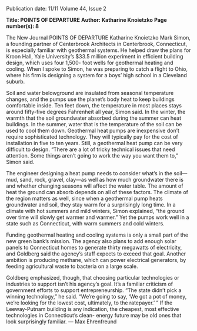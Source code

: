 Publication date: 11/11
Volume 44, Issue 2

**Title: POINTS OF DEPARTURE**
**Author: Katharine Knoietzko**
**Page number(s): 8**

The New Journal
              POINTS OF DEPARTURE
Katharine Knoietzko
Mark Simon, a founding partner of 
Centerbrook Architects in Centerbrook, 
Connecticut, is especially familiar with 
geothermal systems. He helped draw the 
plans for Kroon Hall, Yale University’s 
$33.5 million experiment in efficient 
building design, which uses four 1,500-
foot wells for geothermal heating and 
cooling. When I spoke to Simon, he 
was preparing to catch a flight to Ohio, 
where his firm is designing a system for a 
boys’ high school in a Cleveland suburb.


Soil and water belowground are 
insulated from seasonal temperature 
changes, and the pumps use the planet’s 
body heat to keep buildings comfortable 
inside. Ten feet down, the temperature 
in most places stays around fifty-five 
degrees Fahrenheit all year, Simon said. 
In the winter, the warmth that the soil 
groundwater 
absorbed 
during 
the summer can heat buildings. In the 
summer, water that is the temperature of 
the soil can be used to cool them down. 
Geothermal 
heat 
pumps 
are 
inexpensive 
don’t 
require 
sophisticated technology. They will 
typically pay for the cost of installation 
in five to ten years. Still, a geothermal 
heat pump can be very difficult to design. 
“There are a lot of tricky technical issues 
that need attention. Some things aren’t 
going to work the way you want them 
to,” Simon said.


The engineer designing a heat 
pump needs to consider what’s in the 
soil—mud, sand, rock, gravel, clay—as 
well as how much groundwater there is 
and whether changing seasons will affect 
the water table. The amount of heat the 
ground can absorb depends on all of 
these factors. The climate of the region 
matters as well, since when a geothermal 
pump heats groundwater and soil, they 
stay warm for a surprisingly long time. 
In a climate with hot summers and mild 
winters, Simon explained, “the ground 
over time will slowly get warmer and 
warmer.” Yet the pumps work well in 
a state such as Connecticut, with warm 
summers and cold winters.


Funding geothermal heating and 
cooling systems is only a small part of the 
new green bank’s mission. The agency 
also plans to add enough solar panels 
to Connecticut homes to generate thirty 
megawatts of electricity, and Goldberg 
said the agency’s staff expects to exceed 
that goal. Another ambition is producing 
methane, which can power electrical 
generators, by feeding agricultural waste 
to bacteria on a large scale.


Goldberg 
emphasized, 
though, 
that choosing particular technologies 
or industries to support isn’t his 
agency’s goal. It’s a familiar criticism 
of government efforts to support 
entrepreneurship. “The state didn’t 
pick a winning technology,” he said. 
“We’re going to say, ‘We got a pot of 
money, we’re looking for the lowest 
cost, ultimately, to the ratepayer.’ ” If 
the Leeway-Putnam building is any 
indication, the cheapest, most effective 
technologies in Connecticut’s clean-
energy future may be old ones that look 
surprisingly familiar.
— Max Ehrenfreund